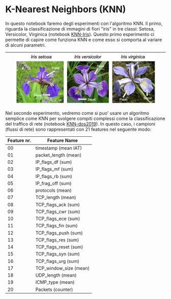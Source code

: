 # K-Nearest Neighbors (KNN)
In questo notebook faremo degli esperimenti con l'algoritmo KNN.
Il primo, riguarda la classificazione di immagini di fiori "iris" in tre classi: Setosa, Versicolor, Virginica (notebook [KNN-Iris](./KNN-Iris.ipynb)).
Questo primo esperimento ci permette di capire come funziona KNN e come esso si comporta al variare di alcuni parametri.

| <img src="./Iris-Dataset.png" width="90%">  |
|--|

Nel secondo esperimento, vedremo come si puo' usare un algoritmo semplice come KNN per svolgere compiti complessi come la classificazione del traffico di rete (notebook [KNN-dos2019](./KNN-dos2019.ipynb)).
In questo caso, i campioni (flussi di rete) sono rappresentati con 21 features nel seguente modo:

| Feature nr.         | Feature Name |
|---------------------|---------------------|
| 00 | timestamp (mean IAT) | 
| 01 | packet_length (mean)| 
| 02 | IP_flags_df (sum) |
| 03 | IP_flags_mf (sum) |
| 04 | IP_flags_rb (sum) | 
| 05 | IP_frag_off (sum) |
| 06 | protocols (mean) |
| 07 | TCP_length (mean) |
| 08 | TCP_flags_ack (sum) |
| 09 | TCP_flags_cwr (sum) |
| 10 | TCP_flags_ece (sum) |
| 11 | TCP_flags_fin (sum) |
| 12 | TCP_flags_push (sum) |
| 13 | TCP_flags_res (sum) |
| 14 | TCP_flags_reset (sum) |
| 15 | TCP_flags_syn (sum) |
| 16 | TCP_flags_urg (sum) |
| 17 | TCP_window_size (mean) |
| 18 | UDP_length (mean) |
| 19 | ICMP_type (mean) |
| 20 | Packets (counter)|